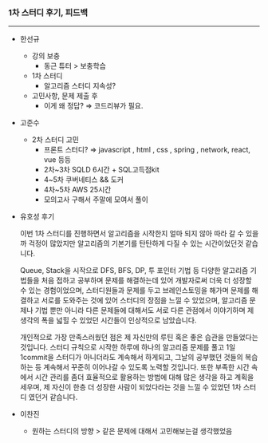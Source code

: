 

### 1차 스터디 후기, 피드백

---

- 한선규
    - 강의 보충
        - 동근 튜터 > 보충학습
    - 1차 스터디
        - 알고리즘 스터디 지속성?
    - 고민사항, 문제 제출 후 
        - 이게 왜 정답? ⇒ 코드리뷰가 필요.

- 고준수
    - 2차 스터디 고민
        - 프론트 스터디? ⇒ javascript , html , css , spring , network, react, vue 등등
        - 2차~3차 SQLD 6시간 + SQL고득점kit 
        - 4~5차 쿠버네티스 && 도커
        - 4차~5차 AWS  25시간 
        - 모의고사 구해서 주말에 모여서 풀이

- 유호성 후기

  이번 1차 스터디를 진행하면서 알고리즘을 시작한지 얼마 되지 않아 따라 갈 수 있을까 걱정이 많았지만 알고리즘의 기본기를 탄탄하게 다질 수 있는 시간이었던것 같습니다.

  Queue, Stack을 시작으로 DFS, BFS, DP, 투 포인터 기법 등 다양한 알고리즘 기법들을 처음 접하고 공부하며 문제를 해결하는데 있어 개발자로써 더욱 더 성장할 수 있는 경험이었으며, 스터디원들과 문제를 두고 브레인스토밍을 해가며 문제를 해결하고 서로를 도와주는 것에 있어 스터디의 장점을 느낄 수 있었으며, 알고리즘 문제나 기법 뿐만 아니라 다른 문제들에 대해서도 서로 다른 관점에서 이야기하며 제 생각의 폭을 넓힐 수 있었던 시간들이 인상적으로 남았습니다.

  개인적으로 가장 만족스러웠던 점은 제 자신만의 루틴 혹은 좋은 습관을 만들었다는 것입니다. 스터디 규칙으로 시작한 하루에 하나의 알고리즘 문제를 풀고 1일 1commit을 스터디가 아니더라도 계속해서 하게되고, 그날의 공부했던 것들의 복습하는 등 계속해서 꾸준히 이어나갈 수 있도록 노력할 것입니다. 또한 부족한 시간 속에서 시간 관리를 좀더 효율적으로 활용하는 방법에 대해 많은 생각을 하고 계획을 세우며, 제 자신이 한층 더 성장한 사람이 되었다라는 것을 느낄 수 있었던 1차 스터디 였던거 같습니다.

- 이찬진
    - 원하는 스터디의 방향 > 같은 문제에 대해서 고민해보는걸 생각했었음
